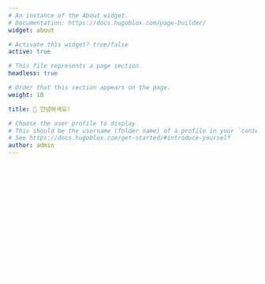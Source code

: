 ```yaml
---
# An instance of the About widget.
# Documentation: https://docs.hugoblox.com/page-builder/
widget: about

# Activate this widget? true/false
active: true

# This file represents a page section.
headless: true

# Order that this section appears on the page.
weight: 10

title: 👋 안녕하세요!

# Choose the user profile to display
# This should be the username (folder name) of a profile in your `content/authors/` folder.
# See https://docs.hugoblox.com/get-started/#introduce-yourself
author: admin
---
```


<!-- SEO 메타 태그 -->
<meta name="description" content="전북대학교 산업정보시스템공학과 황경재 학생 소개. 정보보안, 웹해킹 전문가로 성장하는 학생입니다.">
<meta name="keywords" content="황경재, 전북대, 자기소개, 정보보안, 웹해킹, 학생, 포트폴리오">

<style>
.wg-about .portrait-title h2,
.wg-about .portrait-title h3 {
  text-align: center !important;
}

.wg-about .portrait-title h2 {
  font-size: 1.4rem !important;
  color: #2c3e50 !important;
  margin-bottom: 0.5rem !important;
  font-weight: 600 !important;
}

.wg-about .portrait-title h3 {
  font-size: 1.1rem !important;
  color: #7f8c8d !important;
  font-weight: 400 !important;
  margin-bottom: 1rem !important;
}

.wg-about .network-icon {
  text-align: center !important;
  margin-top: 1rem !important;
}

.wg-about .network-icon .big-icon {
  margin: 0.4rem !important;
  transition: transform 0.3s ease !important;
}

.wg-about .network-icon .big-icon:hover {
  transform: scale(1.1) !important;
}

/* 프로필 카드 스타일링 */
.wg-about {
  background: linear-gradient(135deg, #667eea 0%, #764ba2 100%) !important;
  border-radius: 20px !important;
  padding: 2rem !important;
  margin-bottom: 2rem !important;
  box-shadow: 0 10px 30px rgba(0, 0, 0, 0.1) !important;
}

.wg-about .portrait-title h2 {
  color: white !important;
  text-shadow: 0 2px 4px rgba(0, 0, 0, 0.3) !important;
}

.wg-about .portrait-title h3 {
  color: rgba(255, 255, 255, 0.9) !important;
  text-shadow: 0 1px 2px rgba(0, 0, 0, 0.3) !important;
}

/* 다크 모드 스타일 */
.dark .wg-about {
  background: linear-gradient(135deg, #2c3e50 0%, #34495e 100%) !important;
}

.dark .wg-about .portrait-title h2 {
  color: #ecf0f1 !important;
}

.dark .wg-about .portrait-title h3 {
  color: rgba(236, 240, 241, 0.8) !important;
}
</style>

<div style="text-align: center; margin-top: 2rem; padding: 1.5rem; background: rgba(255, 255, 255, 0.1); border-radius: 15px; backdrop-filter: blur(10px);">
  <h4 style="color: white; margin-bottom: 1rem; font-size: 1.2rem;">🚀 현재 진행 중인 활동</h4>
  <div style="display: flex; justify-content: center; flex-wrap: wrap; gap: 1rem;">
    <span style="background: rgba(255, 255, 255, 0.2); padding: 0.5rem 1rem; border-radius: 20px; color: white; font-size: 0.9rem;">🎓 전북대 재학중</span>
    <span style="background: rgba(255, 255, 255, 0.2); padding: 0.5rem 1rem; border-radius: 20px; color: white; font-size: 0.9rem;">🛡️ 정보보안 학습</span>
    <span style="background: rgba(255, 255, 255, 0.2); padding: 0.5rem 1rem; border-radius: 20px; color: white; font-size: 0.9rem;">💻 웹해킹 연구</span>
    <span style="background: rgba(255, 255, 255, 0.2); padding: 0.5rem 1rem; border-radius: 20px; color: white; font-size: 0.9rem;">👥 학생회 활동</span>
  </div>
</div>